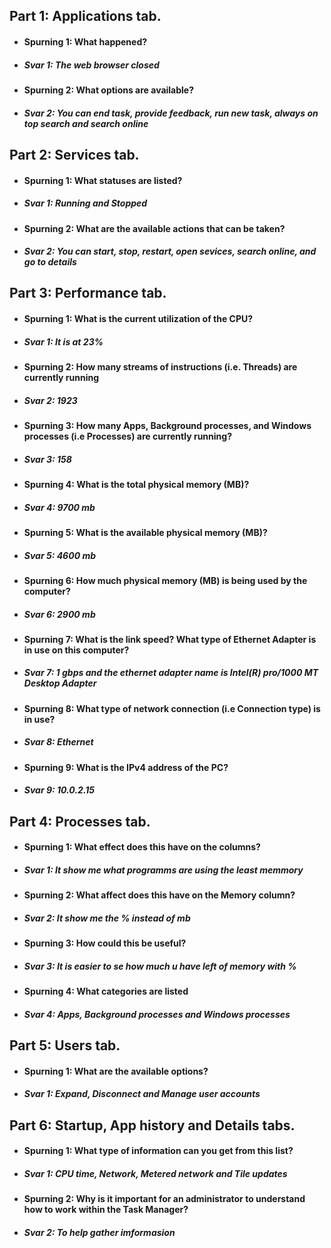 ## Part 1: Applications tab.  
* #### Spurning 1: What happened?  
* ##### Svar 1: The web browser closed
* #### Spurning 2: What options are available?    
* ##### Svar 2:  You can end task, provide feedback, run new task, always on top search and search online 
## Part 2: Services tab.  
* #### Spurning 1: What statuses are listed?  
* ##### Svar 1:  Running and Stopped
* #### Spurning 2: What are the available actions that can be taken?  
* ##### Svar 2:  You can start, stop, restart, open sevices, search online, and go to details
## Part 3: Performance tab.  
* #### Spurning 1: What is the current utilization of the CPU?  
* ##### Svar 1:  It is at 23%
* #### Spurning 2: How many streams of instructions (i.e. Threads) are currently running
* ##### Svar 2: 1923
* #### Spurning 3: How many Apps, Background processes, and Windows processes (i.e Processes) are currently running?  
* ##### Svar 3:  158
* #### Spurning 4: What is the total physical memory (MB)?  
* ##### Svar 4:  9700 mb
* #### Spurning 5: What is the available physical memory (MB)?   
* ##### Svar 5:  4600 mb
* #### Spurning 6: How much physical memory (MB) is being used by the computer?  
* ##### Svar 6:  2900 mb
* #### Spurning 7: What is the link speed? What type of Ethernet Adapter is in use on this computer?  
* ##### Svar 7:  1 gbps and the ethernet adapter name is Intel(R) pro/1000 MT Desktop Adapter
* #### Spurning 8: What type of network connection (i.e Connection type) is in use?  
* ##### Svar 8:  Ethernet
* #### Spurning 9: What is the IPv4 address of the PC?  
* ##### Svar 9:  10.0.2.15
## Part 4: Processes tab.  
* #### Spurning 1: What effect does this have on the columns?  
* ##### Svar 1:  It show me what programms are using the least memmory
* #### Spurning 2: What affect does this have on the Memory column?  
* ##### Svar 2:  It show me the % instead of mb
* #### Spurning 3: How could this be useful?  
* ##### Svar 3:  It is easier to se how much u have left of memory with %
* #### Spurning 4: What categories are listed 
* ##### Svar 4:  Apps, Background processes and Windows processes
## Part 5: Users tab.  
* #### Spurning 1: What are the available options?  
* ##### Svar 1:  Expand, Disconnect and Manage user accounts
## Part 6:  Startup, App history and Details tabs.  
* #### Spurning 1: What type of information can you get from this list?  
* ##### Svar 1:  CPU time, Network, Metered network and Tile updates
* #### Spurning 2:  Why is it important for an administrator to understand how to work within the Task Manager?  
* ##### Svar 2: To help gather imformasion
